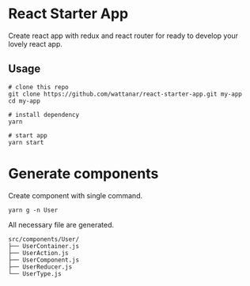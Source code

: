 # React Starter App

Create react app with redux and react router for ready to develop your lovely react app.

## Usage

```shell
# clone this repo
git clone https://github.com/wattanar/react-starter-app.git my-app
cd my-app

# install dependency
yarn

# start app
yarn start
```

# Generate components

Create component with single command.

```shell
yarn g -n User
```

All necessary file are generated.

```shell
src/components/User/
├── UserContainer.js
├── UserAction.js
├── UserComponent.js
├── UserReducer.js
└── UserType.js
```
